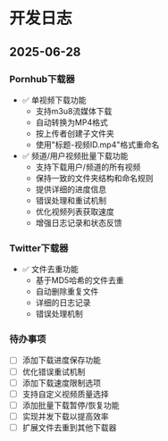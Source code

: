 # 开发日志

## 2025-06-28
### Pornhub下载器
- ✅ 单视频下载功能
  - 支持m3u8流媒体下载
  - 自动转换为MP4格式
  - 按上传者创建子文件夹
  - 使用"标题-视频ID.mp4"格式重命名
- ✅ 频道/用户视频批量下载功能
  - 支持下载用户/频道的所有视频
  - 保持一致的文件夹结构和命名规则
  - 提供详细的进度信息
  - 错误处理和重试机制
  - 优化视频列表获取速度
  - 增强日志记录和状态反馈

### Twitter下载器
- ✅ 文件去重功能
  - 基于MD5哈希的文件去重
  - 自动删除重复文件
  - 详细的日志记录
  - 错误处理机制

### 待办事项
- [ ] 添加下载进度保存功能
- [ ] 优化错误重试机制
- [ ] 添加下载速度限制选项
- [ ] 支持自定义视频质量选择
- [ ] 添加批量下载暂停/恢复功能
- [ ] 实现并发下载以提高效率
- [ ] 扩展文件去重到其他下载器 